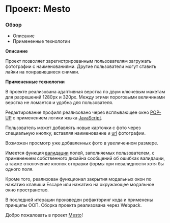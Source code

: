# Проект: Mesto

### Обзор

* Описание
* Примененные технологии

**Описание**

Проект позволяет зарегистрированным пользователям загружать фотографии с наименованиями. Другие пользователи могут ставить лайки на понравившиеся снимки.

**Примененные технологии**

В проекте реализована адаптивная верстка по двум ключевым макетам для разрешений 1280px и 320px. Между этими пороговыми величинами верстка не ломается и удобна для пользователя.

Редактирование профиля реализовано через всплывающее окно [POP-UP](https://ru.wikipedia.org/wiki/%D0%92%D1%81%D0%BF%D0%BB%D1%8B%D0%B2%D0%B0%D1%8E%D1%89%D0%B5%D0%B5_%D0%BE%D0%BA%D0%BD%D0%BE) с применением логики языка [JavaScript](https://ru.wikipedia.org/wiki/JavaScript).

Пользователь может добавлять новые карточки с фото через специальную кнопку, вставляя наименование и [url](https://ru.wikipedia.org/wiki/URL) фотографии.

Возможен просмотр уже добавленных фото в увеличенном размере.

Имеется функция [валидации](https://developer.mozilla.org/ru/docs/Learn/Forms/Form_validation) полей, заполняемых пользователем, с применением собственного дизайна сообщений об ошибках валидации, а также отключение кнопок отправки формы при невалидности хотя бы одного поля.

Кроме того, реализован функционал закрытия модальных окон по нажатию клавиши Escape или нажатию на окружающее модальное окно пространство.

В последней итерации произведен рефакторинг кода и применены принципы ООП.
Сборка проекта реализована через Webpack.

Добро пожаловать в проект [Mesto](https://otec-s.github.io/mesto/)!
